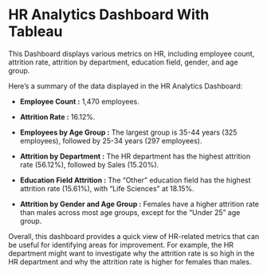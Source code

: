  # HR Analytics Dashboard With Tableau

This Dashboard displays various metrics on HR, including employee count, attrition rate, attrition by department, education field, gender, and age group.

Here’s a summary of the data displayed in the HR Analytics Dashboard:

* **Employee Count :** 1,470 employees.

* **Attrition Rate :** 16.12%.

* **Employees by Age Group :** The largest group is 35-44 years (325 employees), followed by 25-34 years (297 employees).

* **Attrition by Department :** The HR department has the highest attrition rate (56.12%), followed by Sales (15.20%).

* **Education Field Attrition :** The “Other” education field has the highest attrition rate (15.61%), with “Life Sciences” at 18.15%.

* **Attrition by Gender and Age Group :** Females have a higher attrition rate than males across most age groups, except for the “Under 25” age group.

Overall, this dashboard provides a quick view of HR-related metrics that can be useful for identifying areas for improvement. For example, the HR department might want to investigate why the attrition rate is so high in the HR department and why the attrition rate is higher for females than males.

